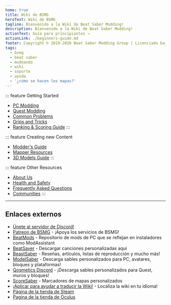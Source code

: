 ```yaml
---
home: true
title: Wiki de BSMG
heroText: Wiki de BSMG
tagline: Bienvenido a la Wiki de Beat Saber Modding!
description: Bienvenido a la Wiki de Beat Saber Modding!
actionText: Guía para principiantes →
actionLink: ./beginners-guide.md
footer: Copyright © 2019-2020 Beat Saber Modding Group | Licenciado bajo CC BY-NC-SA 4.0
tags:
  - bsmg
  - beat saber
  - modeando
  - wiki
  - soporte
  - ayuda
  - '¿cómo se hacen los mapas?'
---
```


<!-- markdownlint-disable MD033 -->
<div class='features'>

::: feature Getting Started

* [PC Modding](./pc-modding.md)
* [Quest Modding](./quest-modding.md)
* [Common Problems](./support/)
* [Grips and Tricks](./grips-and-tricks.md)
* [Ranking & Scoring Guide](./ranking-guide.md)
:::

::: feature Creating new Content

* [Modder's Guide](/modding/)
* [Mapper Resources](/mapping/)
* [3D Models Guide](/models/)
:::

::: feature Other Resources

* [About Us](/about/)
* [Health and Safety](./health-and-safety.md)
* [Frequently Asked Questions](/faq/)
* [Communities](/communities/)
:::

</div>
<!-- markdownlint-enable MD033 -->

---

## Enlaces externos

* [Únete al servidor de Discord!](https://discord.gg/beatsabermods)
* [Patreon de BSMG](https://www.patreon.com/beatsabermods) - ¡Apoya los servicios de BSMG!
* [BeatMods](https://beatmods.com) - Repositorio de mods de PC que se reflejan en instaladores como ModAssistant
* [BeatSaver](https://beatsaver.com/) - Descargar canciones personalizadas aquí
* [BeastSaber](https://bsaber.com/) - Reseñas, artículos, listas de reproducción y mucho más!
* [ModelSaber](https://modelsaber.com/) - Descarga sables personalizados para PC, avatares, bloques y plataformas!
* [Qosmetics Discord](https://discord.gg/qosmetics) - ¡Descarga sables personalizados para Quest, muros y bloques!
* [ScoreSaber](https://scoresaber.com/) - Marcadores de mapas personalizados
* [¡Aplicar para ayudar a traducir la Wiki!](https://forms.gle/e3BqA3poMjESARe76) - Localiza la wiki en tu idioma!
* [Página de la tienda de Steam](https://store.steampowered.com/app/620980/Beat_Saber/)
* [Pagina de la tienda de Oculus](https://www.oculus.com/experiences/rift/1304877726278670/)
